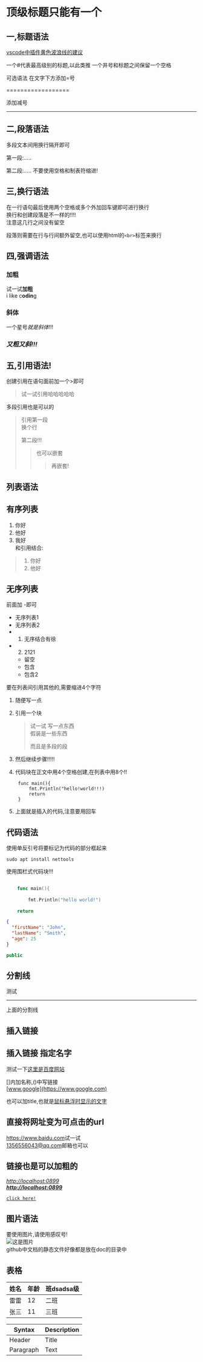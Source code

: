 # 顶级标题只能有一个

## 一,标题语法

[vscode中插件黄色波浪线的建议](https://blog.csdn.net/qq_43307934/article/details/108023805)

一个#代表最高级别的标题,以此类推
一个井号和标题之间保留一个空格

可选语法 在文字下方添加=号  

==================

添加减号  

---

## 二,段落语法

多段文本间用换行隔开即可

第一段:.....

第二段:..... 不要使用空格和制表符缩进!

## 三,换行语法

在一行语句最后使用两个空格或多个外加回车键即可进行换行  
换行和创建段落是不一样的!!!!  
注意这几行之间没有留空

段落则需要在行与行间额外留空,也可以使用html的`<br>`标签来换行

## 四,强调语法

### 加粗

试一试**加粗**  
i like c**odin**g

### 斜体

一个星号*就是斜体*!!!

### ***又粗又斜!!!***

## 五,**引用语法!**

创建引用在语句面前加一个>即可  
>试一试引用哈哈哈哈哈

多段引用也是可以的  
>引用第一段  
换个行
>
> 第二段!!!  
> >也可以嵌套  
> > >再嵌套!

## 列表语法  

## 有序列表

1. 你好
2. 他好
3. 我好  
和引用结合:
>
> 1. 你好  
> 2. 他好

## 无序列表

前面加 -即可  

- 无序列表1
- 无序列表2
- 1. 无序结合有徐  
- 2. 2121  
  - 留空  
  - 包含
  - 包含2  

要在列表间引用其他的,需要缩进4个字符  

1. 随便写一点  
2. 引用一个块  
    > 试一试 写一点东西  
    > 假装是一些东西  
    >
    > 而且是多段的段  
3. 然后继续步骤!!!!!  
4. 代码块在正文中用4个空格创建,在列表中用8个!!  

        func main(){
            fmt.Println("hello!world!!!)
            return
        }

5. 上面就是插入的代码,注意要用回车  

## 代码语法

使用单反引号将要标记为代码的部分框起来  

`sudo apt install nettools`  

使用围栏式代码块!!!

```go
    
    func main(){
    
        fmt.Println("hello world!")
    
    return
```

```json
{
  "firstName": "John",
  "lastName": "Smith",
  "age": 25
}
```

```java
public

```

## 分割线

测试  

---

上面的分割线

## 插入链接

## 插入链接 指定名字

测试一下[这里是百度网站](https://www.baidu.com)  

[]内加名称,()中写链接  
[www.google](https://www.google.com)

也可以加title,也就是[鼠标悬浮时显示的文字](https://www.baidu.com "垃圾百度")

## 直接将网址变为可点击的url

<https://www.baidu.com>试一试  
<1356556043@qq.com>邮箱也可以

## 链接也是可以加粗的

*<http://localhost:0899>*  
***<http://localhost:0899>***  

[`click here!`](http://localhost:8080)

## 图片语法

要使用图片,请使用感叹号!  
![这是图片](/assets/img/philly-magic-garden.jpg "Magic Gardens")  
github中文档的静态文件好像都是放在doc的目录中

## 表格

| 姓名 | 年龄 | 班dsadsa级 |
| ---- | ---- | ---------- |
| 雷雷 | 12   | 二班       |
| 张三 | 11   | 三班       |

| Syntax    | Description |
| --------- | ----------- |
| Header    | Title       |
| Paragraph | Text        |
